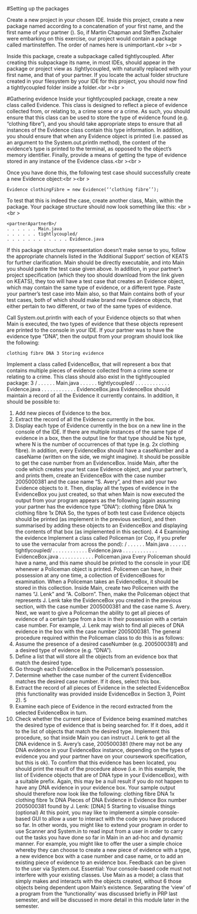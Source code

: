 #Setting up the packages

Create a new project in your chosen IDE. Inside this project, create a new package named
according to a concatenation of your first name, and the first name of your partner
(<partnerApartnerB>). So, if Martin Chapman and Steffen Zschaler were embarking
on this exercise, our project would contain a package called martinsteffen. The order of
names here is unimportant.<br \><br \>

Inside this package, create a subpackage called tightlycoupled. After creating this subpackage
its name, in most IDEs, should appear in the package or project view as <partnerApartnerB>
.tightlycoupled, with <partnerApartnerB> naturally replaced with your first name, and
that of your partner. If you locate the actual folder structure created in your filesystem
by your IDE for this project, you should now find a tightlycoupled folder inside a
<partnerApartnerB> folder.<br \><br \>

#Gathering evidence
Inside your tightlycoupled package, create a new class called Evidence. This class is designed
to reflect a piece of evidence collected from, or relating to, a crime scene or a crime.
As such, you should ensure that this class can be used to store the type of evidence found
(e.g. “clothing fibre”), and you should take appropriate steps to ensure that all instances of
the Evidence class contain this type information. In addition, you should ensure that when
any Evidence object is printed (i.e. passed as an argument to the System.out.println
method), the content of the evidence’s type is printed to the terminal, as opposed to the
object’s memory identifier. Finally, provide a means of getting the type of evidence stored
in any instance of the Evidence class.<br \><br \>

Once you have done this, the following test case should successfully create a new Evidence
object:<br \><br \>

`Evidence clothingFibre = new Evidence(‘‘clothing fibre’’);`

To test that this is indeed the case, create another class, Main, within the <partnerApartnerB>
package. Your package structure should now look something like this:
<br \><br \>

`<partnerApartnerB>/`<br />
`. . . . . . Main.java`<br />
`. . . . . . tightlycoupled/`<br />
`. . . . . . . . . . . . Evidence.java`<br />

If this package structure representation doesn’t make sense to you, follow the appropriate
channels listed in the ‘Additional Support’ section of KEATS for further clarification.
Main should be directly executable, and into Main you should paste the test case given
above. In addition, in your partner’s project specification (which they too should download
from the link given on KEATS), they too will have a test case that creates an Evidence
object, which may contain the same type of evidence, or a different type. Paste your partner’s
test case into Main also, so that Main contains both of your test cases, both of which
should make brand new Evidence objects, that either pertain to two different, or two of
the same types of evidence.

Call System.out.println with each of your Evidence objects so that when Main is executed,
the two types of evidence that these objects represent are printed to the console
in your IDE. If your partner was to have the evidence type “DNA”, then the output from
your program should look like the following:

`clothing fibre
DNA
3 Storing evidence`

Implement a class called EvidenceBox, that will represent a box that contains multiple
pieces of evidence collected from a crime scene or relating to a crime. This class should
also exist in the tightlycoupled package:
3
<partnerApartnerB>/
. . . . . . Main.java
. . . . . . tightlycoupled/
. . . . . . . . . . . . Evidence.java
. . . . . . . . . . . . EvidenceBox.java
EvidenceBox should maintain a record of all the Evidence it currently contains. In addition,
it should be possible to:
1. Add new pieces of Evidence to the box.
2. Extract the record of all the Evidence currently in the box.
3. Display each type of Evidence currently in the box on a new line in the console of
the IDE. If there are multiple instances of the same type of evidence in a box, then
the output line for that type should be Nx type, where N is the number of occurrences
of that type (e.g. 2x clothing fibre).
In addition, every EvidenceBox should have a caseNumber and a caseName (written on
the side, we might imagine). It should be possible to get the case number from an
EvidenceBox.
Inside Main, after the code which creates your test case Evidence object, and your partner’s,
and prints them, create an EvidenceBox with the case number 2005000381 and the
case name “S. Avery”, and then add your two Evidence objects to it.
Then, display all the types of evidence in the EvidenceBox you just created, so that
when Main is now executed the output from your program appears as the following (again
assuming your partner has the evidence type “DNA”):
clothing fibre
DNA
1x clothing fibre
1x DNA
So, the types of both test case Evidence objects should be printed (as implement in the
previous section), and then summarised by adding these objects to an EvidenceBox and
displaying the contents of that box (as implemented in this section).
4
4 Examining the evidence
Implement a class called Policeman (or Cop, if you prefer to use the vernacular from across
the pond):
<partnerApartnerB>/
. . . . . . Main.java
. . . . . . tightlycoupled/
. . . . . . . . . . . . Evidence.java
. . . . . . . . . . . . EvidenceBox.java
. . . . . . . . . . . . Policeman.java
Every Policeman should have a name, and this name should be printed to the console in
your IDE whenever a Policeman object is printed.
Policemen can have, in their possession at any one time, a collection of EvidenceBoxes
for examination. When a Policeman takes an EvidenceBox, it should be stored in this
collection.
Inside Main, create two Policemen with the names “J. Lenk” and “A. Colborn”. Then,
make the Policeman object that represents J. Lenk take the EvidenceBox you created in
the previous section, with the case number 2005000381 and the case name S. Avery.
Next, we want to give a Policeman the ability to get all pieces of evidence of a certain
type from a box in their possession with a certain case number. For example, J. Lenk may
wish to find all pieces of DNA evidence in the box with the case number 2005000381. The
general procedure required within the Policeman class to do this is as follows:
1. Assume the presence of a desired caseNumber (e.g. 2005000381) and a desired type
of evidence (e.g. “DNA”).
2. Define a list that will store all the objects from an evidence box that match the
desired type.
3. Go through each EvidenceBox in the Policeman’s possession.
4. Determine whether the case number of the current EvidenceBox matches the desired
case number. If it does, select this box.
5. Extract the record of all pieces of Evidence in the selected EvidenceBox (this functionality
was provided inside EvidenceBox in Section 3, Point 2).
5
6. Examine each piece of Evidence in the record extracted from the selected EvidenceBox
in turn.
7. Check whether the current piece of Evidence being examined matches the desired
type of evidence that is being searched for. If it does, add it to the list of objects
that match the desired type.
Implement this procedure, so that inside Main you can instruct J. Lenk to get all the
DNA evidence in S. Avery’s case, 2005000381 (there may not be any DNA evidence in
your EvidenceBox instance, depending on the types of evidence you and your partner have
on your coursework specification, but this is ok). To confirm that this evidence has been
located, you should print the result of the procedure above (i.e. in this example, the list
of Evidence objects that are of DNA type in your EvidenceBox), with a suitable prefix.
Again, this may be a null result if you do not happen to have any DNA evidence in your
evidence box.
Your sample output should therefore now look like the following:
clothing fibre
DNA
1x clothing fibre
1x DNA
Pieces of DNA Evidence in Evidence Box number 2005000381 found by J. Lenk:
[DNA]
5 Starting to visualise things (optional)
At this point, you may like to implement a simple console-based GUI to allow a user to
interact with the code you have produced so far. In other words, you might like to extend
your program in order to use Scanner and System.in to read input from a user in order
to carry out the tasks you have done so far in Main in an ad-hoc and dynamic manner.
For example, you might like to offer the user a simple choice whereby they can choose to
create a new piece of evidence with a type, a new evidence box with a case number and
case name, or to add an existing piece of evidence to an evidence box. Feedback can be
given to the user via System.out.
Essential: Your console-based code must not interfere with your existing classes. Use
Main as a model; a class that simply makes and interacts with the objects created, without
6
those objects being dependent upon Main’s existence. Separating the ‘view’ of a program
from the ‘functionality’ was discussed briefly in PRP last semester, and will be discussed
in more detail in this module later in the semester.
